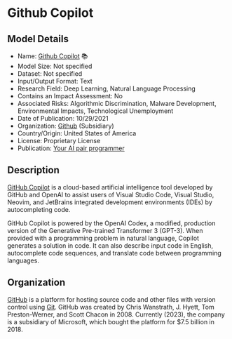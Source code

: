 # Github Copilot

## Model Details

- Name: [Github Copilot](https://github.com/features/copilot) 📚
- Model Size: Not specified
- Dataset: Not specified
- Input/Output Format: Text
- Research Field: Deep Learning, Natural Language Processing
- Contains an Impact Assessment: No
- Associated Risks: Algorithmic Discrimination, Malware Development, Environmental Impacts, Technological Unemployment
- Date of Publication: 10/29/2021
- Organization: [Github](https://github.com/) (Subsidiary)
- Country/Origin: United States of America
- License: Proprietary License
- Publication: [Your AI pair programmer](https://github.com/features/copilot)

## Description

[GitHub Copilot](https://github.com/features/copilot) is a cloud-based artificial intelligence tool developed by GitHub and OpenAI to assist users of Visual Studio Code, Visual Studio, Neovim, and JetBrains integrated development environments (IDEs) by autocompleting code.

GitHub Copilot is powered by the OpenAI Codex, a modified, production version of the Generative Pre-trained Transformer 3 (GPT-3). When provided with a programming problem in natural language, Copilot generates a solution in code. It can also describe input code in English, autocomplete code sequences, and translate code between programming languages.

## Organization

[GitHub](https://github.com/) is a platform for hosting source code and other files with version control using [Git](https://git-scm.com/). GitHub was created by Chris Wanstrath, J. Hyett, Tom Preston-Werner, and Scott Chacon in 2008. Currently (2023), the company is a subsidiary of Microsoft, which bought the platform for $7.5 billion in 2018.
